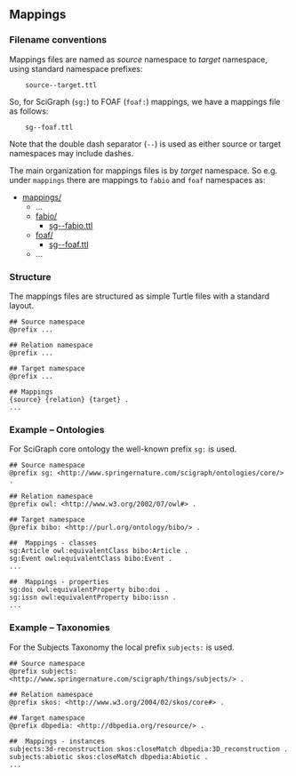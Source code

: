 ## Mappings

### Filename conventions 

Mappings files are named as *source* namespace to *target* namespace, using standard namespace prefixes:
```
    source--target.ttl
```

So, for SciGraph (```sg:```) to FOAF (```foaf:```) mappings, we have a mappings file as follows: 
```
    sg--foaf.ttl
```

Note that the double dash separator (```--```) is used as either source or target namespaces may include dashes.  

The main organization for mappings files is by *target* namespace. So e.g. under ```mappings``` there are mappings to ```fabio``` and ```foaf``` namespaces as:

* [mappings/](https://github.com/springernature/scigraph/tree/master/models/mappings/) 
  * ...
  * [fabio/](https://github.com/springernature/scigraph/tree/master/models/mappings/fabio/) 
    * [sg--fabio.ttl](https://github.com/springernature/scigraph/tree/master/models/mappings/fabio/sg--fabio.ttl) 
  * [foaf/](https://github.com/springernature/scigraph/tree/master/models/mappings/foaf/) 
    * [sg--foaf.ttl](https://github.com/springernature/scigraph/tree/master/models/mappings/foaf/sg--foaf.ttl) 
  * ...

### Structure

The mappings files are structured as simple Turtle files with a standard layout.

```
## Source namespace
@prefix ...

## Relation namespace
@prefix ...

## Target namespace
@prefix ...

## Mappings
{source} {relation} {target} .
...
```

### Example – Ontologies

For SciGraph core ontology the well-known prefix ```sg:``` is used.

```
## Source namespace
@prefix sg: <http://www.springernature.com/scigraph/ontologies/core/> .

## Relation namespace
@prefix owl: <http://www.w3.org/2002/07/owl#> .

## Target namespace
@prefix bibo: <http://purl.org/ontology/bibo/> .

##  Mappings - classes
sg:Article owl:equivalentClass bibo:Article .
sg:Event owl:equivalentClass bibo:Event .
...

##  Mappings - properties
sg:doi owl:equivalentProperty bibo:doi .
sg:issn owl:equivalentProperty bibo:issn .
...
```

### Example – Taxonomies

For the Subjects Taxonomy the local prefix ```subjects:``` is used.

```
## Source namespace
@prefix subjects: <http://www.springernature.com/scigraph/things/subjects/> .

## Relation namespace
@prefix skos: <http://www.w3.org/2004/02/skos/core#> .

## Target namespace
@prefix dbpedia: <http://dbpedia.org/resource/> .

##  Mappings - instances
subjects:3d-reconstruction skos:closeMatch dbpedia:3D_reconstruction .
subjects:abiotic skos:closeMatch dbpedia:Abiotic .
...
```

